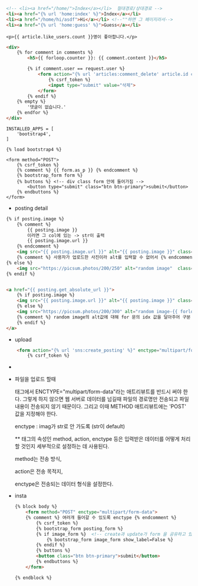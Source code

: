 ```html
<!-- <li><a href="/home/">Index</a></li>  절대경로/상대경로 -->
<li><a href="{% url 'home:index' %}">Index</a></li>
<li><a href="/home/hi/asdf">Hi</a></li> <!--""하면 그 페이지라서-->
<li><a href="{% url 'home:guess' %}">Guess</a></li>
```

```django
<p>{{ article.like_users.count }}명이 좋아합니다.</p>
```



```html
<div>
    {% for comment in comments %}
        <h5>{{ forloop.counter }}: {{ comment.content }}</h5>

        {% if comment.user == request.user %}
            <form action="{% url 'articles:comment_delete' article.id comment.id %}" method="POST">
                {% csrf_token %}
                <input type="submit" value="삭제">
            </form>
        {% endif %}
    {% empty %}
    	'댓글이 없습니다.'
    {% endfor %}
</div>
```



```django
INSTALLED_APPS = [
    'bootstrap4',
]

{% load bootstrap4 %}

<form method="POST">
    {% csrf_token %}
    {% comment %} {{ form.as_p }} {% endcomment %}
    {% bootstrap_form form %}
    {% buttons %} <!-- div class form 안에 들어가짐 -->
        <button type="submit" class="btn btn-primary">submit</button>
    {% endbuttons %}
</form>
```



* posting detail

```html
{% if posting.image %}
    {% comment %} 
		{{ posting.image }} 
    	이러면 그 col에 있는 -> str이 출력 
    	{{ posting.image.url }} 
	{% endcomment %}
    <img src="{{ posting.image.url }}" alt="{{ posting.image }}" class="card-img-top image-fluid">
    {% comment %} 사용자가 업로드한 사진이라 alt를 입력할 수 없어서 {% endcomment %}
{% else %}
    <img src="https://picsum.photos/200/250" alt="random image"  class="card-img-top image-fluid">
{% endif %}


<a href="{{ posting.get_absolute_url }}">
    {% if posting.image %}
    <img src="{{ posting.image.url }}" alt="{{ posting.image }}" class="card-img-top image-fluid">
    {% else %}
    <img src="https://picsum.photos/200/300" alt="random image-{{ forloop.counter }}" class="card-img-top image-fluid">
    {% comment %} random image의 alt값에 대해 for 문의 idx 값을 달아주어 구분 할 수 있게 함 {% endcomment %}
    {% endif %}
</a>
```





* upload

```html
    <form action="{% url 'sns:create_posting' %}" enctype="multipart/form-data" method="POST">
        {% csrf_token %}
```

- 

  - 파일을 업로드 할때 <form>태그에서 ENCTYPE="multipart/form-data"라는 애트리뷰트를 반드시 써야 한다. 그렇게 하지 않으면 웹 서버로 데이터를 넘길때 파일의 경로명만 전송되고 파일 내용이 전송되지 않기 때문이다. 그리고 이때 METHOD 애트리뷰트에는 'POST' 값을 지정해야 한다.

     enctype : imag가 str로 안 가도록 (str이 default)

    ** <form>태그의 속성인 method, action, enctype 등은 입력받은 데이터를 어떻게 처리할 것인지 세부적으로 설정하는 데 사용된다.

      method는 전송 방식,

      action은 전송 목적지,

      enctype은 전송되는 데이터 형식을 설정한다.

    

* insta

  ```html
  {% block body %}
      <form method="POST" enctype="multipart/form-data">
      {% comment %} 여러개 들어갈 수 있도록 enctype {% endcomment %}
          {% csrf_token %}
          {% bootstrap_form posting_form %}
          {% if image_form %}  <!-- create과 update가 form 을 공유하고 있어서 -->
              {% bootstrap_form image_form show_label=False %}
          {% endif %}
          {% buttons %}
          <button class="btn btn-primary">submit</button>
          {% endbuttons %}
      </form>
  
  {% endblock %}
  ```

  